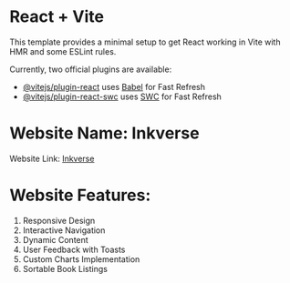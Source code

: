 # React + Vite

This template provides a minimal setup to get React working in Vite with HMR and some ESLint rules.

Currently, two official plugins are available:

- [@vitejs/plugin-react](https://github.com/vitejs/vite-plugin-react/blob/main/packages/plugin-react/README.md) uses [Babel](https://babeljs.io/) for Fast Refresh
- [@vitejs/plugin-react-swc](https://github.com/vitejs/vite-plugin-react-swc) uses [SWC](https://swc.rs/) for Fast Refresh

<h1>Website Name: Inkverse</h1>

<be>

Website Link: <a href="https://inkverse-react-app.netlify.app/" target="_blank">Inkverse</a>

<be>

<h1>Website Features:</h1>

<be>

<ol>
  <li>Responsive Design</li>
  <li>Interactive Navigation</li>
  <li>Dynamic Content</li>
  <li>User Feedback with Toasts</li>
  <li>Custom Charts Implementation</li>
  <li>Sortable Book Listings</li>
</ol>

